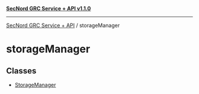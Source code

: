 [**SecNord GRC Service + API v1.1.0**](../README.md)

***

[SecNord GRC Service + API](../README.md) / storageManager

# storageManager

## Classes

- [StorageManager](classes/StorageManager.md)
